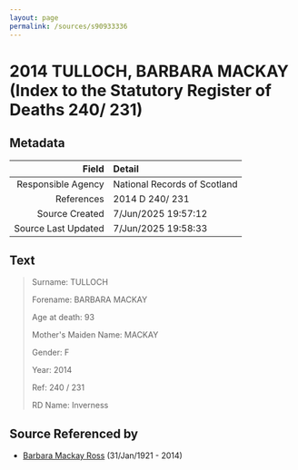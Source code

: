 ```yaml
---
layout: page
permalink: /sources/s90933336
---
```


# 2014 TULLOCH, BARBARA MACKAY (Index to the Statutory Register of Deaths 240/ 231)

## Metadata

Field | Detail
---:|:---
Responsible Agency | National Records of Scotland
References | 2014 D 240/ 231
Source Created | 7/Jun/2025 19:57:12
Source Last Updated | 7/Jun/2025 19:58:33

## Text

> Surname: TULLOCH
>
> Forename: BARBARA MACKAY
>
> Age at death: 93
>
> Mother's Maiden Name: MACKAY
>
> Gender: F
>
> Year: 2014
>
> Ref: 240 / 231
>
> RD Name: Inverness
>

## Source Referenced by

* [Barbara Mackay Ross](../people/@63405204@-barbara-mackay-ross-b1921-1-31-d2014.md) (31/Jan/1921 - 2014)
